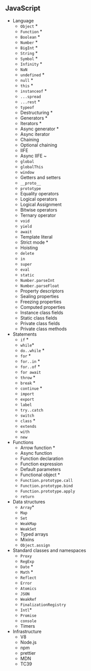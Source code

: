 ## JavaScript

- Language
  - `Object` *
  - `Function` *
  - `Boolean` *
  - `Number` *
  - `BigInt` *
  - `String` *
  - `Symbol` *
  - `Infinity` *
  - `NaN`
  - `undefined` *
  - `null` *
  - `this` *
  - `instanceof` *
  - `...spread`
  - `...rest` *
  - `typeof`
  - Destructuring *
  - Generators *
  - Iterators *
  - Async generator * 
  - Async iterator
  - Chaining
  - Optional chaining
  - IIFE
  - Async IIFE ~
  - `global`
  - `globalThis`
  - `window`
  - Getters and setters
  - `__proto__`
  - `prototype`
  - Equality operators
  - Logical operators
  - Logical Assignment
  - Bitwise operators
  - Ternary operator
  - `void`
  - `yield`
  - `await`
  - Template literal
  - Strict mode *
  - Hoisting
  - `delete`
  - `in`
  - `super`
  - `eval`
  - `static`
  - `Number.parseInt`
  - `Number.parseFloat`
  - Property descriptors
  - Sealing properties
  - Freezing properties
  - Computed properties
  - Instance class fields
  - Static class fields
  - Private class fields
  - Private class methods
- Statements
  - `if` *
  - `while`*
  - `do..while` *
  - `for` *
  - `for..in` *
  - `for..of` *
  - `for await`
  - `throw` *
  - `break` *
  - `continue` *
  - `import`
  - `export`
  - `label`
  - `try..catch`
  - `switch`
  - `class` *
  - `extends`
  - `with`
  - `new`
- Functions
  - Arrow function *
  - Async function
  - Function declaration
  - Function expression
  - Default parameters
  - Functional object *
  - `Function.prototype.call`
  - `Function.prototype.bind`
  - `Function.prototype.apply`
  - `return`
- Data structures
  - `Array`*
  - `Map`
  - `Set`
  - `WeakMap`
  - `WeakSet`
  - Typed arrays
  - Mixins
  - `Object.assign`
- Standard classes and namespaces
  - `Proxy`
  - `RegExp`
  - `Date` *
  - `Math` *
  - `Reflect`
  - `Error`
  - `Atomics`
  - `JSON`
  - `WeakRef`
  - `FinalizationRegistry`
  - `Intl`*
  - `Promise`
  - `console`
  - Timers
- Infrastructure
  - V8
  - Node.js
  - npm
  - prettier
  - MDN
  - TC39
